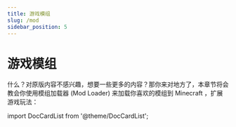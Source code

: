 ```yaml
---
title: 游戏模组
slug: /mod
sidebar_position: 5
---
```


# 游戏模组

什么？对原版内容不感兴趣，想要一些更多的内容？那你来对地方了，本章节将会教会你使用模组加载器 (Mod Loader) 来加载你喜欢的模组到 Minecraft ，扩展游戏玩法：

import DocCardList from '@theme/DocCardList';

<DocCardList />